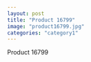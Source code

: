 ```yaml
---
layout: post
title: "Product 16799"
image: "product16799.jpg"
categories: "category1"
---
```

Product 16799
